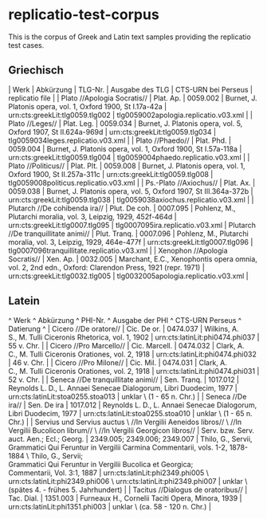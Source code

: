 # replicatio-test-corpus
This is the corpus of Greek and Latin text samples providing the replicatio test cases.

## Griechisch
| Werk                                  | Abkürzung      |  TLG-Nr.   | Ausgabe des TLG                                                                                        | CTS-URN bei Perseus              | replicatio file |
| Plato //Apologia Socratis//           | Plat. Ap.      |  0059.002  | Burnet, J. Platonis opera, vol. 1, Oxford 1900, St I.17a-42a                                           | urn:cts:greekLit:tlg0059.tlg002  | tlg0059002apologia.replicatio.v03.xml |
| Plato //Leges//                       | Plat. Leg.     |  0059.034  | Burnet, J. Platonis opera, vol. 5, Oxford 1907, St II.624a-969d                                        | urn:cts:greekLit:tlg0059.tlg034  | tlg0059034leges.replicatio.v03.xml |
| Plato //Phaedo//                      | Plat. Phd.     |  0059.004  | Burnet, J. Platonis opera, vol. 1, Oxford 1900, St I.57a-118a                                          | urn:cts:greekLit:tlg0059.tlg004  | tlg0059004phaedo.replicatio.v03.xml |
| Plato //Politicus//                   | Plat. Plt.     |  0059.008  | Burnet, J. Platonis opera, vol. 1, Oxford 1900, St II.257a-311c                                        | urn:cts:greekLit:tlg0059.tlg008  | tlg0059008politicus.replicatio.v03.xml |
| Ps.-Plato //Axiochus//                | Plat. Ax.      |  0059.038  | Burnet, J. Platonis opera, vol. 5, Oxford 1907, St III.364a-372b                                       | urn:cts:greekLit:tlg0059.tlg038  | tlg0059038axiochus.replicatio.v03.xml |
| Plutarch //De cohibenda ira//         | Plut. De coh.  |  0007.095  | Pohlenz, M., Plutarchi moralia, vol. 3, Leipzig, 1929, 452f-464d                                       | urn:cts:greekLit:tlg0007.tlg095  | tlg0007095ira.replicatio.v03.xml
| Plutarch //De tranquillitate animi//  | Plut. Tranq.   |  0007.096  | Pohlenz, M., Plutarchi moralia, vol. 3, Leipzig, 1929, 464e-477f                                       | urn:cts:greekLit:tlg0007.tlg096  | tlg0007096tranquillitate.replicatio.v03.xml |
| Xenophon //Apologia Socratis//        | Xen. Ap.       |  0032.005  | Marchant, E.C., Xenophontis opera omnia, vol. 2, 2nd edn., Oxford: Clarendon Press, 1921 (repr. 1971)  | urn:cts:greekLit:tlg0032.tlg005  | tlg0032005apologia.replicatio.v03.xml |

## Latein 
^ Werk                                                                                                                                    ^ Abkürzung                                  ^ PHI-Nr.                       ^ Ausgabe der PHI                                                                                                                                                                                                ^ CTS-URN Perseus                                                                                        ^ Datierung                                       ^
| Cicero //De oratore//                                                                                                                   | Cic. De or.                                | 0474.037                      | Wilkins, A. S., M. Tulli Ciceronis Rhetorica, vol. 1, 1902                                                                                                                                                     | urn:cts:latinLit:phi0474.phi037                                                                        | 55 v. Chr.                                      |
| Cicero //Pro Marcello//                                                                                                                 | Cic. Marcell.                              | 0474.032                      | Clark, A. C., M. Tulli Ciceronis Orationes, vol. 2, 1918                                                                                                                                                       | urn:cts:latinLit:phi0474.phi032                                                                        | 46 v. Chr.                                      |
| Cicero //Pro Milone//                                                                                                                   | Cic. Mil.                                  | 0474.031                      | Clark, A. C., M. Tulli Ciceronis Orationes, vol. 2, 1918                                                                                                                                                       | urn:cts:latinLit:phi0474.phi031                                                                        | 52 v. Chr.                                      |
| Seneca //De tranquillitate animi//                                                                                                      | Sen. Tranq.                                | 1017.012                      | Reynolds L. D., L. Annaei Senecae Dialogorum, Libri Duodecim, 1977                                                                                                                                             | urn:cts:latinLit:stoa0255.stoa013                                                                      | unklar \\ (1 - 65 n. Chr.)                      |
| Seneca //De ira//                                                                                                                       | Sen. De ira                                | 1017.012                      | Reynolds L. D., L. Annaei Senecae Dialogorum, Libri Duodecim, 1977                                                                                                                                             | urn:cts:latinLit:stoa0255.stoa010                                                                      | unklar \\ (1 - 65 n. Chr.)                      |
| Servius und Servius auctus \\ //In Vergilii Aeneidos libros// \\ //In Vergilii Bucolicon librum// \\  //In Vergilii Georgicon libros//  | Serv. bzw. Serv. auct. Aen.; Ecl.; Georg.  | 2349.005; 2349.006; 2349.007  | Thilo, G., Servii, Grammatici Qui Feruntur in Vergilii Carmina Commentarii, vols. 1-2, 1878-1884 \\ Thilo, G., Servii; Grammatici Qui Feruntur in Vergilii Bucolica et Georgica; Commentarii, Vol. 3:1, 1887  | urn:cts:latinLit:phi2349.phi005 \\ urn:cts:latinLit:phi2349.phi006 \\ urn:cts:latinLit:phi2349.phi007  | unklar \\  (spätes 4. - frühes 5. Jahrhundert)  |
| Tacitus //Dialogus de oratoribus//                                                                                                      | Tac. Dial.                                 | 1351.003                      | Furneaux H., Cornelii Taciti Opera, Minora, 1939                                                                                                                                                               | urn:cts:latinLit:phi1351.phi003                                                                        | unklar \\ (ca. 58 - 120 n. Chr.)                |

